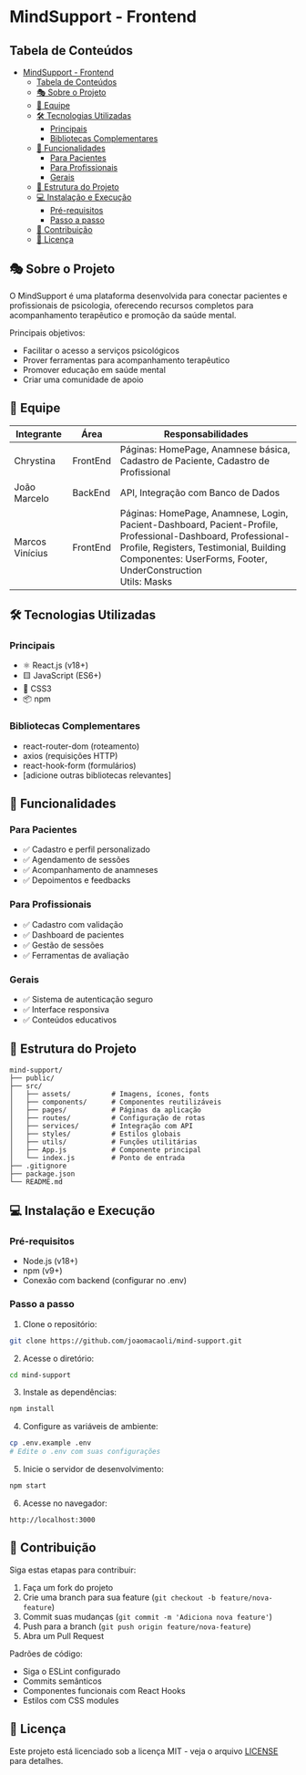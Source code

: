 # MindSupport - Frontend

## Tabela de Conteúdos

- [MindSupport - Frontend](#mindsupport---frontend)
  - [Tabela de Conteúdos](#tabela-de-conteúdos)
  - [🎭 Sobre o Projeto](#-sobre-o-projeto)
  - [👥 Equipe](#-equipe)
  - [🛠 Tecnologias Utilizadas](#-tecnologias-utilizadas)
    - [Principais](#principais)
    - [Bibliotecas Complementares](#bibliotecas-complementares)
  - [🚀 Funcionalidades](#-funcionalidades)
    - [Para Pacientes](#para-pacientes)
    - [Para Profissionais](#para-profissionais)
    - [Gerais](#gerais)
  - [📂 Estrutura do Projeto](#-estrutura-do-projeto)
  - [💻 Instalação e Execução](#-instalação-e-execução)
    - [Pré-requisitos](#pré-requisitos)
    - [Passo a passo](#passo-a-passo)
  - [🤝 Contribuição](#-contribuição)
  - [📜 Licença](#-licença)

## 🎭 Sobre o Projeto

O MindSupport é uma plataforma desenvolvida para conectar pacientes e profissionais de psicologia, oferecendo recursos completos para acompanhamento terapêutico e promoção da saúde mental.

Principais objetivos:

- Facilitar o acesso a serviços psicológicos
- Prover ferramentas para acompanhamento terapêutico
- Promover educação em saúde mental
- Criar uma comunidade de apoio

## 👥 Equipe

| Integrante      | Área     | Responsabilidades                                                                                                                                                                                                           |
| --------------- | -------- | --------------------------------------------------------------------------------------------------------------------------------------------------------------------------------------------------------------------------- |
| Chrystina       | FrontEnd | Páginas: HomePage, Anamnese básica, Cadastro de Paciente, Cadastro de Profissional                                                                                                                                          |
| João Marcelo    | BackEnd  | API, Integração com Banco de Dados                                                                                                                                                                                          |
| Marcos Vinícius | FrontEnd | Páginas: HomePage, Anamnese, Login, Pacient-Dashboard, Pacient-Profile, Professional-Dashboard, Professional-Profile, Registers, Testimonial, Building<br>Componentes: UserForms, Footer, UnderConstruction<br>Utils: Masks |

## 🛠 Tecnologias Utilizadas

### Principais

- ⚛ React.js (v18+)
- 🟨 JavaScript (ES6+)
- 🎨 CSS3
- 📦 npm

### Bibliotecas Complementares

- react-router-dom (roteamento)
- axios (requisições HTTP)
- react-hook-form (formulários)
- [adicione outras bibliotecas relevantes]

## 🚀 Funcionalidades

### Para Pacientes

- ✅ Cadastro e perfil personalizado
- ✅ Agendamento de sessões
- ✅ Acompanhamento de anamneses
- ✅ Depoimentos e feedbacks

### Para Profissionais

- ✅ Cadastro com validação
- ✅ Dashboard de pacientes
- ✅ Gestão de sessões
- ✅ Ferramentas de avaliação

### Gerais

- ✅ Sistema de autenticação seguro
- ✅ Interface responsiva
- ✅ Conteúdos educativos

## 📂 Estrutura do Projeto

```
mind-support/
├── public/
├── src/
│   ├── assets/          # Imagens, ícones, fonts
│   ├── components/      # Componentes reutilizáveis
│   ├── pages/           # Páginas da aplicação
│   ├── routes/          # Configuração de rotas
│   ├── services/        # Integração com API
│   ├── styles/          # Estilos globais
│   ├── utils/           # Funções utilitárias
│   ├── App.js           # Componente principal
│   └── index.js         # Ponto de entrada
├── .gitignore
├── package.json
└── README.md
```

## 💻 Instalação e Execução

### Pré-requisitos

- Node.js (v18+)
- npm (v9+)
- Conexão com backend (configurar no .env)

### Passo a passo

1. Clone o repositório:

```sh
git clone https://github.com/joaomacaoli/mind-support.git
```

2. Acesse o diretório:

```sh
cd mind-support
```

3. Instale as dependências:

```sh
npm install
```

4. Configure as variáveis de ambiente:

```sh
cp .env.example .env
# Edite o .env com suas configurações
```

5. Inicie o servidor de desenvolvimento:

```sh
npm start
```

6. Acesse no navegador:

```
http://localhost:3000
```

## 🤝 Contribuição

Siga estas etapas para contribuir:

1. Faça um fork do projeto
2. Crie uma branch para sua feature (`git checkout -b feature/nova-feature`)
3. Commit suas mudanças (`git commit -m 'Adiciona nova feature'`)
4. Push para a branch (`git push origin feature/nova-feature`)
5. Abra um Pull Request

Padrões de código:

- Siga o ESLint configurado
- Commits semânticos
- Componentes funcionais com React Hooks
- Estilos com CSS modules

## 📜 Licença

Este projeto está licenciado sob a licença MIT - veja o arquivo [LICENSE](LICENSE) para detalhes.
